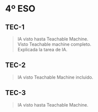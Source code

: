 # 4º ESO #
## TEC-1 ##
> IA visto hasta Teachable Machine. <br>
> Visto Teachable machine completo. <br>
> Explicada la tarea de IA. <br>

## TEC-2 ##
> IA visto Teachable Machine incluido.

## TEC-3 ##
> IA visto hasta Teachable Machine.
